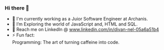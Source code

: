 ### Hi there 👋

- 🔭 I'm currently working as a Juior Software Engineer at Archanis.
- 🌱 I’m Exploring the world of JavaScript and, HTML and SQL.
- 💬 Reach me on LinkedIn @ www.linkedin.com/in/divan-nel-05a6a51b4
- ⚡ Fun fact: <br>
        Programming: The art of turning caffeine into code.
